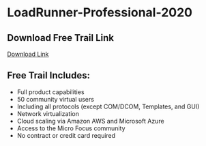 # LoadRunner-Professional-2020

## Download Free Trail Link
[Download Link](https://www.microfocus.com/en-us/products/loadrunner-professional/free-trial)


## Free Trail Includes:

- Full product capabilities
- 50 community virtual users
- Including all protocols (except COM/DCOM, Templates, and GUI)
- Network virtualization
- Cloud scaling via Amazon AWS and Microsoft Azure
- Access to the Micro Focus community
- No contract or credit card required
